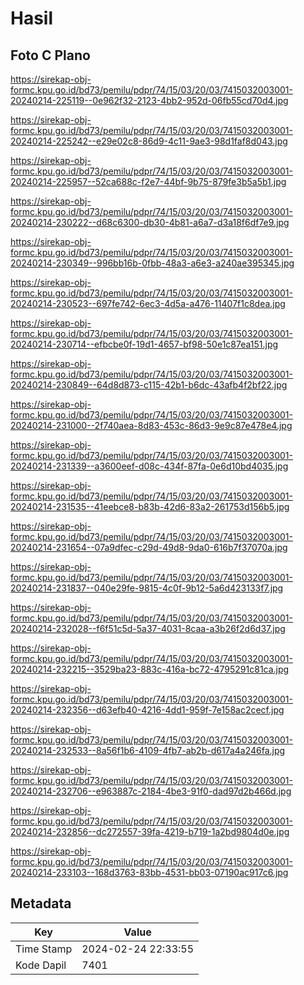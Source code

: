# Hasil

## Foto C Plano

https://sirekap-obj-formc.kpu.go.id/bd73/pemilu/pdpr/74/15/03/20/03/7415032003001-20240214-225119--0e962f32-2123-4bb2-952d-06fb55cd70d4.jpg

https://sirekap-obj-formc.kpu.go.id/bd73/pemilu/pdpr/74/15/03/20/03/7415032003001-20240214-225242--e29e02c8-86d9-4c11-9ae3-98d1faf8d043.jpg

https://sirekap-obj-formc.kpu.go.id/bd73/pemilu/pdpr/74/15/03/20/03/7415032003001-20240214-225957--52ca688c-f2e7-44bf-9b75-879fe3b5a5b1.jpg

https://sirekap-obj-formc.kpu.go.id/bd73/pemilu/pdpr/74/15/03/20/03/7415032003001-20240214-230222--d68c6300-db30-4b81-a6a7-d3a18f6df7e9.jpg

https://sirekap-obj-formc.kpu.go.id/bd73/pemilu/pdpr/74/15/03/20/03/7415032003001-20240214-230349--996bb16b-0fbb-48a3-a6e3-a240ae395345.jpg

https://sirekap-obj-formc.kpu.go.id/bd73/pemilu/pdpr/74/15/03/20/03/7415032003001-20240214-230523--697fe742-6ec3-4d5a-a476-11407f1c8dea.jpg

https://sirekap-obj-formc.kpu.go.id/bd73/pemilu/pdpr/74/15/03/20/03/7415032003001-20240214-230714--efbcbe0f-19d1-4657-bf98-50e1c87ea151.jpg

https://sirekap-obj-formc.kpu.go.id/bd73/pemilu/pdpr/74/15/03/20/03/7415032003001-20240214-230849--64d8d873-c115-42b1-b6dc-43afb4f2bf22.jpg

https://sirekap-obj-formc.kpu.go.id/bd73/pemilu/pdpr/74/15/03/20/03/7415032003001-20240214-231000--2f740aea-8d83-453c-86d3-9e9c87e478e4.jpg

https://sirekap-obj-formc.kpu.go.id/bd73/pemilu/pdpr/74/15/03/20/03/7415032003001-20240214-231339--a3600eef-d08c-434f-87fa-0e6d10bd4035.jpg

https://sirekap-obj-formc.kpu.go.id/bd73/pemilu/pdpr/74/15/03/20/03/7415032003001-20240214-231535--41eebce8-b83b-42d6-83a2-261753d156b5.jpg

https://sirekap-obj-formc.kpu.go.id/bd73/pemilu/pdpr/74/15/03/20/03/7415032003001-20240214-231654--07a9dfec-c29d-49d8-9da0-616b7f37070a.jpg

https://sirekap-obj-formc.kpu.go.id/bd73/pemilu/pdpr/74/15/03/20/03/7415032003001-20240214-231837--040e29fe-9815-4c0f-9b12-5a6d423133f7.jpg

https://sirekap-obj-formc.kpu.go.id/bd73/pemilu/pdpr/74/15/03/20/03/7415032003001-20240214-232028--f6f51c5d-5a37-4031-8caa-a3b26f2d6d37.jpg

https://sirekap-obj-formc.kpu.go.id/bd73/pemilu/pdpr/74/15/03/20/03/7415032003001-20240214-232215--3529ba23-883c-416a-bc72-4795291c81ca.jpg

https://sirekap-obj-formc.kpu.go.id/bd73/pemilu/pdpr/74/15/03/20/03/7415032003001-20240214-232356--d63efb40-4216-4dd1-959f-7e158ac2cecf.jpg

https://sirekap-obj-formc.kpu.go.id/bd73/pemilu/pdpr/74/15/03/20/03/7415032003001-20240214-232533--8a56f1b6-4109-4fb7-ab2b-d617a4a246fa.jpg

https://sirekap-obj-formc.kpu.go.id/bd73/pemilu/pdpr/74/15/03/20/03/7415032003001-20240214-232706--e963887c-2184-4be3-91f0-dad97d2b466d.jpg

https://sirekap-obj-formc.kpu.go.id/bd73/pemilu/pdpr/74/15/03/20/03/7415032003001-20240214-232856--dc272557-39fa-4219-b719-1a2bd9804d0e.jpg

https://sirekap-obj-formc.kpu.go.id/bd73/pemilu/pdpr/74/15/03/20/03/7415032003001-20240214-233103--168d3763-83bb-4531-bb03-07190ac917c6.jpg


## Metadata

| Key        | Value               |
| ---------- | ------------------- |
| Time Stamp | 2024-02-24 22:33:55 |
| Kode Dapil | 7401                |



